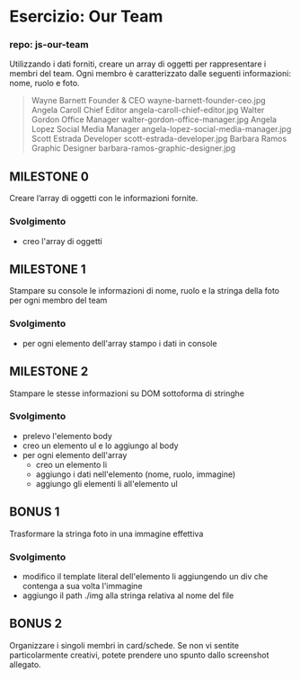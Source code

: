 # Esercizio: Our Team

### repo: js-our-team

Utilizzando i dati forniti, creare un array di oggetti per rappresentare i membri del team.
Ogni membro è caratterizzato dalle seguenti informazioni: nome, ruolo e foto.

> Wayne Barnett Founder & CEO wayne-barnett-founder-ceo.jpg
> Angela Caroll Chief Editor angela-caroll-chief-editor.jpg
> Walter Gordon Office Manager walter-gordon-office-manager.jpg
> Angela Lopez Social Media Manager angela-lopez-social-media-manager.jpg
> Scott Estrada Developer scott-estrada-developer.jpg
> Barbara Ramos Graphic Designer barbara-ramos-graphic-designer.jpg

## MILESTONE 0

Creare l’array di oggetti con le informazioni fornite.

### Svolgimento

- creo l'array di oggetti

## MILESTONE 1

Stampare su console le informazioni di nome, ruolo e la stringa della foto per ogni membro del team

### Svolgimento

- per ogni elemento dell'array
  stampo i dati in console

## MILESTONE 2

Stampare le stesse informazioni su DOM sottoforma di stringhe

### Svolgimento

- prelevo l'elemento body
- creo un elemento ul e lo aggiungo al body
- per ogni elemento dell'array
  - creo un elemento li
  - aggiungo i dati nell'elemento (nome, ruolo, immagine)
  - aggiungo gli elementi li all'elemento ul

## BONUS 1

Trasformare la stringa foto in una immagine effettiva

### Svolgimento

- modifico il template literal dell'elemento li aggiungendo un div che contenga a sua volta l'immagine
- aggiungo il path ./img alla stringa relativa al nome del file

## BONUS 2

Organizzare i singoli membri in card/schede. Se non vi sentite particolarmente creativi, potete prendere uno spunto dallo screenshot allegato.
